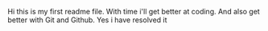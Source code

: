Hi this is my first readme file.
With time i'll get better at coding.
And also get better with Git and Github.
Yes i have resolved it
